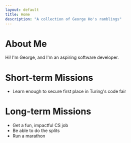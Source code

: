 ```yaml
---
layout: default
title: Home
description: "A collection of George Ho's ramblings"
---
```


# About Me

Hi! I'm George, and I'm an aspiring software developer.

# Short-term Missions
- Learn enough to secure first place in Turing's code fair

# Long-term Missions

- Get a fun, impactful CS job
- Be able to do the splits
- Run a marathon